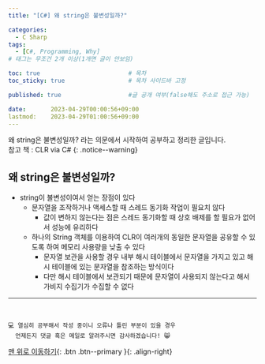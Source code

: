 ```yaml
---
title: "[C#] 왜 string은 불변성일까?"

categories:
  - C Sharp
tags:
  - [C#, Programming, Why]
# 태그는 무조건 2개 이상(1개면 글이 안보임)

toc: true                         # 목차
toc_sticky: true                  # 목차 사이드바 고정

published: true                   #글 공개 여부(false해도 주소로 접근 가능)

date:       2023-04-29T00:00:56+09:00
lastmod:    2023-04-29T01:00:56+09:00
---
```


<!-- description : 25자에서 160자 사이 -->
왜 string은 불변성일까? 라는 의문에서 시작하여 공부하고 정리한 글입니다.<br>
참고 책 : CLR via C#
{: .notice--warning}

## 왜 string은 불변성일까?

- string이 불변성이여서 얻는 장점이 있다
  - 문자열을 조작하거나 액세스할 때 스레드 동기화 작업이 필요치 않다
    - 값이 변하지 않는다는 점은 스레드 동기화할 때 상호 배제를 할 필요가 없어서 성능에 유리하다
  - 하나의 String 객체를 이용하여 CLR이 여러개의 동일한 문자열을 공유할 수 있도록 하여 메모리 사용량을 낮출 수 있다
    - 문자열 보관을 사용할 경우 내부 해시 테이블에서 문자열을 가지고 있고 해시 테이블에 있는 문자열을 참조하는 방식이다
    - 다만 해시 테이블에서 보관되기 때문에 문자열이 사용되지 않는다고 해서 가비지 수집기가 수집할 수 없다

***
<br>

    💻 열심히 공부해서 작성 중이니 오류나 틀린 부분이 있을 경우 
      언제든지 댓글 혹은 메일로 알려주시면 감사하겠습니다! 😸


[맨 위로 이동하기](#){: .btn .btn--primary }{: .align-right}
